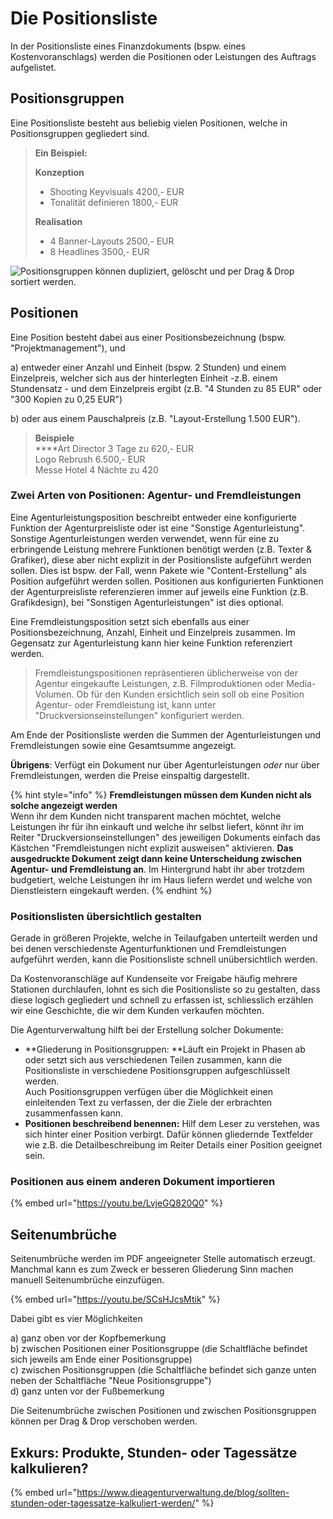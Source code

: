 # Die Positionsliste

In der Positionsliste eines Finanzdokuments (bspw. eines Kostenvoranschlags) werden die Positionen oder Leistungen des Auftrags aufgelistet.&#x20;

## Positionsgruppen

Eine Positionsliste besteht aus beliebig vielen Positionen, welche in Positionsgruppen gegliedert sind. &#x20;

> **Ein Beispiel:**
>
> **Konzeption**
>
> * Shooting Keyvisuals 4200,- EUR
> * Tonalität definieren 1800,- EUR
>
> **Realisation**
>
> * 4 Banner-Layouts 2500,- EUR
> * 8 Headlines 3500,- EUR

![Positionsgruppen können dupliziert, gelöscht und per Drag & Drop sortiert werden.](../../../.gitbook/assets/bildschirmfoto-2020-03-07-um-14.55.38.png)

## Positionen

Eine Position besteht dabei aus einer Positionsbezeichnung (bspw. "Projektmanagement"), und&#x20;

a) entweder einer Anzahl und Einheit (bspw. 2 Stunden) und einem Einzelpreis, welcher sich aus der hinterlegten Einheit -z.B. einem Stundensatz - und dem Einzelpreis ergibt (z.B. "4 Stunden zu 85 EUR" oder "300 Kopien zu 0,25 EUR")

b) oder aus einem Pauschalpreis (z.B. "Layout-Erstellung 1.500 EUR").

> **Beispiele**\
> ****Art Director 3 Tage zu 620,- EUR\
> Logo Rebrush 6.500,- EUR\
> Messe Hotel 4 Nächte zu 420

### Zwei Arten von Positionen: **Agentur-** und **Fremdleistungen**

Eine Agenturleistungsposition beschreibt entweder eine konfigurierte Funktion der Agenturpreisliste oder ist eine "Sonstige Agenturleistung". Sonstige Agenturleistungen werden verwendet, wenn für eine zu erbringende Leistung mehrere Funktionen benötigt werden (z.B. Texter & Grafiker), diese aber nicht explizit in der Positionsliste aufgeführt werden sollen. Dies ist bspw. der Fall, wenn Pakete wie "Content-Erstellung" als Position aufgeführt werden sollen. Positionen aus konfigurierten Funktionen der Agenturpreisliste referenzieren immer auf jeweils eine Funktion (z.B. Grafikdesign), bei "Sonstigen Agenturleistungen" ist dies optional.

Eine Fremdleistungsposition setzt sich ebenfalls aus einer Positionsbezeichnung, Anzahl, Einheit und Einzelpreis zusammen. Im Gegensatz zur Agenturleistung kann hier keine Funktion referenziert werden.

> Fremdleistungspositionen repräsentieren üblicherweise von der Agentur eingekaufte Leistungen, z.B. Filmproduktionen oder Media-Volumen. Ob für den Kunden ersichtlich sein soll ob eine Position Agentur- oder Fremdleistung ist, kann unter "Druckversionseinstellungen" konfiguriert werden.

Am Ende der Positionsliste werden die Summen der Agenturleistungen und Fremdleistungen sowie eine Gesamtsumme angezeigt.

**Übrigens**: Verfügt ein Dokument nur über Agenturleistungen _oder_ nur über Fremdleistungen, werden die Preise einspaltig dargestellt.

{% hint style="info" %}
**Fremdleistungen müssen dem Kunden nicht als solche angezeigt werden**\
Wenn ihr dem Kunden nicht transparent machen möchtet, welche Leistungen ihr für ihn einkauft und welche ihr selbst liefert, könnt ihr im Reiter "Druckversionseinstellungen" des jeweiligen Dokuments einfach das Kästchen "Fremdleistungen nicht explizit ausweisen" aktivieren. **Das ausgedruckte Dokument zeigt dann keine Unterscheidung zwischen Agentur- und Fremdleistung an**. Im Hintergrund habt ihr aber trotzdem budgetiert, welche Leistungen ihr im Haus liefern werdet und welche von Dienstleistern eingekauft werden.
{% endhint %}

### Positionslisten übersichtlich gestalten

Gerade in größeren Projekte, welche in Teilaufgaben unterteilt werden und bei denen verschiedenste Agenturfunktionen und Fremdleistungen aufgeführt werden, kann die Positionsliste schnell unübersichtlich werden.

Da Kostenvoranschläge auf Kundenseite vor Freigabe häufig mehrere Stationen durchlaufen, lohnt es sich die Positionsliste so zu gestalten, dass diese logisch gegliedert und schnell zu erfassen ist, schliesslich erzählen wir eine Geschichte, die wir dem Kunden verkaufen möchten.

Die Agenturverwaltung hilft bei der Erstellung solcher Dokumente:

* **Gliederung in Positionsgruppen: **Läuft ein Projekt in Phasen ab oder setzt sich aus verschiedenen Teilen zusammen, kann die Positionsliste in verschiedene Positionsgruppen aufgeschlüsselt werden. \
  Auch Positionsgruppen verfügen über die Möglichkeit einen einleitenden Text zu verfassen, der die Ziele der erbrachten zusammenfassen kann.
* **Positionen beschreibend benennen:** Hilf dem Leser zu verstehen, was sich hinter einer Position verbirgt. Dafür können gliedernde Textfelder wie z.B. die Detailbeschreibung im Reiter Details einer Position geeignet sein.

### Positionen aus einem anderen Dokument importieren

{% embed url="https://youtu.be/LvjeGQ820Q0" %}

## Seitenumbrüche

Seitenumbrüche werden im PDF angeeigneter Stelle automatisch erzeugt. Manchmal kann es zum Zweck er besseren Gliederung Sinn machen manuell Seitenumbrüche einzufügen.&#x20;

{% embed url="https://youtu.be/SCsHJcsMtik" %}

Dabei gibt es vier Möglichkeiten

a) ganz oben vor der Kopfbemerkung\
b) zwischen Positionen einer Positionsgruppe (die Schaltfläche befindet sich jeweils am Ende einer Positionsgruppe)\
c) zwischen Positionsgruppen (die Schaltfläche befindet sich ganze unten neben der Schaltfläche "Neue Positionsgruppe")\
d) ganz unten vor der Fußbemerkung

Die Seitenumbrüche zwischen Positionen und zwischen Positionsgruppen können per Drag & Drop verschoben werden.

## Exkurs: Produkte, Stunden- oder Tagessätze kalkulieren?

{% embed url="https://www.dieagenturverwaltung.de/blog/sollten-stunden-oder-tagessatze-kalkuliert-werden/" %}



